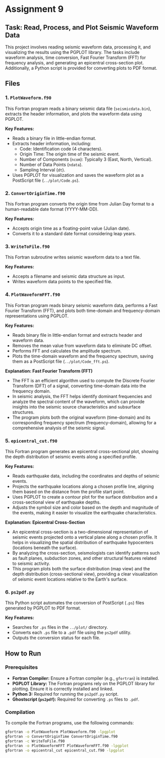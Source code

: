 # Assignment 9

## Task: Read, Process, and Plot Seismic Waveform Data

This project involves reading seismic waveform data, processing it, and visualizing the results using the PGPLOT library. The tasks include waveform analysis, time conversion, Fast Fourier Transform (FFT) for frequency analysis, and generating an epicentral cross-section plot. Additionally, a Python script is provided for converting plots to PDF format.

## Files

### 1. `PlotWaveform.f90`
This Fortran program reads a binary seismic data file (`seismicdata.bin`), extracts the header information, and plots the waveform data using PGPLOT.

**Key Features:**
- Reads a binary file in little-endian format.
- Extracts header information, including:
  - Code: Identification code (4 characters).
  - Origin Time: The origin time of the seismic event.
  - Number of Components (`ncom`): Typically 3 (East, North, Vertical).
  - Number of Data Points (`ndata`).
  - Sampling Interval (`dt`).
- Uses PGPLOT for visualization and saves the waveform plot as a PostScript file (`../plot/Code.ps`).

### 2. `ConvertOriginTime.f90`
This Fortran program converts the origin time from Julian Day format to a human-readable date format (YYYY-MM-DD).

**Key Features:**
- Accepts origin time as a floating-point value (Julian date).
- Converts it to a standard date format considering leap years.

### 3. `WriteToFile.f90`
This Fortran subroutine writes seismic waveform data to a text file.

**Key Features:**
- Accepts a filename and seismic data structure as input.
- Writes waveform data points to the specified file.

### 4. `PlotWaveformFFT.f90`
This Fortran program reads binary seismic waveform data, performs a Fast Fourier Transform (FFT), and plots both time-domain and frequency-domain representations using PGPLOT.

**Key Features:**
- Reads binary file in little-endian format and extracts header and waveform data.
- Removes the mean value from waveform data to eliminate DC offset.
- Performs FFT and calculates the amplitude spectrum.
- Plots the time-domain waveform and the frequency spectrum, saving them as a PostScript file (`../plot/Code_fft.ps`).

**Explanation: Fast Fourier Transform (FFT)**
- The FFT is an efficient algorithm used to compute the Discrete Fourier Transform (DFT) of a signal, converting time-domain data into the frequency domain.
- In seismic analysis, the FFT helps identify dominant frequencies and analyze the spectral content of the waveform, which can provide insights into the seismic source characteristics and subsurface structures.
- The program plots both the original waveform (time-domain) and its corresponding frequency spectrum (frequency-domain), allowing for a comprehensive analysis of the seismic signal.

### 5. `epicentral_cut.f90`
This Fortran program generates an epicentral cross-sectional plot, showing the depth distribution of seismic events along a specified profile.

**Key Features:**
- Reads earthquake data, including the coordinates and depths of seismic events.
- Projects the earthquake locations along a chosen profile line, aligning them based on the distance from the profile start point.
- Uses PGPLOT to create a contour plot for the surface distribution and a cross-sectional view of earthquake depths.
- Adjusts the symbol size and color based on the depth and magnitude of the events, making it easier to visualize the earthquake characteristics.

**Explanation: Epicentral Cross-Section**
- An epicentral cross-section is a two-dimensional representation of seismic events projected onto a vertical plane along a chosen profile. It helps in visualizing the spatial distribution of earthquake hypocenters (locations beneath the surface).
- By analyzing the cross-section, seismologists can identify patterns such as fault planes, subduction zones, and other structural features related to seismic activity.
- This program plots both the surface distribution (map view) and the depth distribution (cross-sectional view), providing a clear visualization of seismic event locations relative to the Earth's surface.

### 6. `ps2pdf.py`
This Python script automates the conversion of PostScript (`.ps`) files generated by PGPLOT to PDF format.

**Key Features:**
- Searches for `.ps` files in the `../plot/` directory.
- Converts each `.ps` file to a `.pdf` file using the `ps2pdf` utility.
- Outputs the conversion status for each file.

## How to Run

### Prerequisites
- **Fortran Compiler:** Ensure a Fortran compiler (e.g., `gfortran`) is installed.
- **PGPLOT Library:** The Fortran programs rely on the PGPLOT library for plotting. Ensure it is correctly installed and linked.
- **Python 3:** Required for running the `ps2pdf.py` script.
- **Ghostscript (`ps2pdf`):** Required for converting `.ps` files to `.pdf`.

### Compilation
To compile the Fortran programs, use the following commands:

```bash
gfortran -o PlotWaveform PlotWaveform.f90 -lpgplot
gfortran -o ConvertOriginTime ConvertOriginTime.f90
gfortran -c WriteToFile.f90
gfortran -o PlotWaveformFFT PlotWaveformFFT.f90 -lpgplot
gfortran -o epicentral_cut epicentral_cut.f90 -lpgplot
